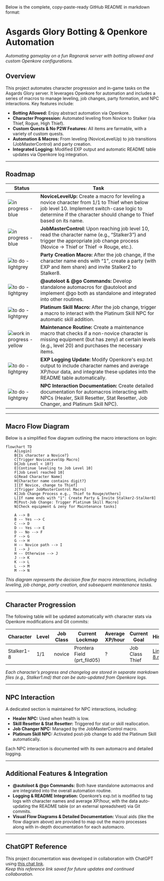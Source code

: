 Below is the complete, copy-paste-ready GitHub README in markdown format:

# Asgards Glory Botting & Openkore Automation

_Automating gameplay on a fun Ragnarok server with botting allowed and custom Openkore configurations._

## Overview

This project automates character progression and in-game tasks on the Asgards Glory server. It leverages Openkore for automation and includes a series of macros to manage leveling, job changes, party formation, and NPC interactions. Key features include:
  
- **Botting Allowed:** Enjoy abstract automation via Openkore.
- **Character Progression:** Automated leveling from Novice to Stalker (via Thief, Rogue, High Thief).
- **Custom Quests & No P2W Features:** All items are farmable, with a variety of custom quests.
- **Automation & Macros:** From leveling (NoviceLevelUp) to job transitions (JobMasterControl) and party creation.
- **Integrated Logging:** Modified EXP output and automatic README table updates via Openkore log integration.

---

## Roadmap

| Status | Task |
|--------|------|
| ![in progress - blue](https://img.shields.io/badge/in%20progress-blue?style=flat-square) | **NoviceLevelUp:** Create a macro for leveling a novice character from 1/1 to Thief when below job level 10. Implement switch-case logic to determine if the character should change to Thief based on its name. |
| ![in progress - blue](https://img.shields.io/badge/in%20progress-blue?style=flat-square) | **JobMasterControl:** Upon reaching job level 10, read the character name (e.g., “Stalker3”) and trigger the appropriate job change process (Novice → Thief or Thief → Rouge, etc.). |
| ![to do - lightgrey](https://img.shields.io/badge/to%20do-lightgrey?style=flat-square) | **Party Creation Macro:** After the job change, if the character name ends with “1”, create a party (with EXP and item share) and invite Stalker2 to Stalker8. |
| ![to do - lightgrey](https://img.shields.io/badge/to%20do-lightgrey?style=flat-square) | **@autoloot & @go Commands:** Develop standalone automacros for @autoloot and implement @go both as standalone and integrated into other routines. |
| ![to do - lightgrey](https://img.shields.io/badge/to%20do-lightgrey?style=flat-square) | **Platinum Skill Macro:** After the job change, trigger a macro to interact with the Platinum Skill NPC for automatic skill addition. |
| ![work in progress - yellow](https://img.shields.io/badge/work%20in%20progress-yellow?style=flat-square) | **Maintenance Routine:** Create a maintenance macro that checks if a non-novice character is missing equipment (but has zeny) at certain levels (e.g., level 20) and purchases the necessary items. |
| ![to do - lightgrey](https://img.shields.io/badge/to%20do-lightgrey?style=flat-square) | **EXP Logging Update:** Modify Openkore's exp.txt output to include character names and average XP/hour data, and integrate these updates into the README table automatically. |
| ![to do - lightgrey](https://img.shields.io/badge/to%20do-lightgrey?style=flat-square) | **NPC Interaction Documentation:** Create detailed documentation for automacros interacting with NPCs (Healer, Skill Resetter, Stat Resetter, Job Changer, and Platinum Skill NPC). |

---

## Macro Flow Diagram

Below is a simplified flow diagram outlining the macro interactions on login:

```mermaid
flowchart TD
    A[Login]
    B{Is character a Novice?}
    C[Trigger NoviceLevelUp Macro]
    D{Job Level < 10?}
    E[Continue leveling to Job Level 10]
    F[Job Level reached 10]
    G[Read Character Name]
    H{Character name contains digit?}
    I[If Novice, change to Thief]
    J[Trigger JobMasterControl Macro]
    K[Job Change Process e.g., Thief to Rouge/others]
    L[If name ends with "1": Create Party & Invite Stalker2-Stalker8]
    M[Post-Job Change: Trigger Platinum Skill Macro]
    N[Check equipment & zeny for Maintenance tasks]
    
    A --> B
    B -- Yes --> C
    C --> D
    D -- Yes --> E
    D -- No --> F
    F --> G
    G --> H
    H -- Novice path --> I
    I --> J
    H -- Otherwise --> J
    J --> K
    K --> L
    L --> M
    M --> N
```

*This diagram represents the decision flow for macro interactions, including leveling, job change, party creation, and subsequent maintenance tasks.*

---

## Character Progression

The following table will be updated automatically with character stats via Openkore modifications and Git commits:

| Character   | Level | Job Class | Current Lockmap             | Average XP/hour | Current Goal       | History/Changelog         |
|-------------|-------|-----------|-----------------------------|-----------------|--------------------|---------------------------|
| Stalker1-8  | 1/1   | novice    | Prontera Field (prt_fild05) | ?               | Job Class Thief    | [Link to Stalker1-8.md]() |


*Each character’s progress and changelog are stored in separate markdown files (e.g., Stalker1.md) that can be auto-updated from Openkore logs.*

---

## NPC Interaction

A dedicated section is maintained for NPC interactions, including:

- **Healer NPC:** Used when health is low.
- **Skill Resetter & Stat Resetter:** Triggered for stat or skill reallocation.
- **Job Changer NPC:** Managed by the JobMasterControl macro.
- **Platinum Skill NPC:** Activated post-job change to add the Platinum Skill automatically.

Each NPC interaction is documented with its own automacro and detailed logging.

---

## Additional Features & Integration

- **@autoloot & @go Commands:** Both have standalone automacros and are integrated into the overall automation routine.
- **Logging & README Integration:** Openkore’s exp.txt is modified to tag logs with character names and average XP/hour, with the data auto-updating the README table (or an external spreadsheet) via Git commits.
- **Visual Flow Diagrams & Detailed Documentation:** Visual aids (like the flow diagram above) are provided to map out the macro processes along with in-depth documentation for each automacro.

---

## ChatGPT Reference

This project documentation was developed in collaboration with ChatGPT using [this chat link](https://chatgpt.com/c/67cf6cb7-f0d0-8008-beb5-098a7cb72a17).  
*Keep this reference link saved for future updates and continued collaboration.*